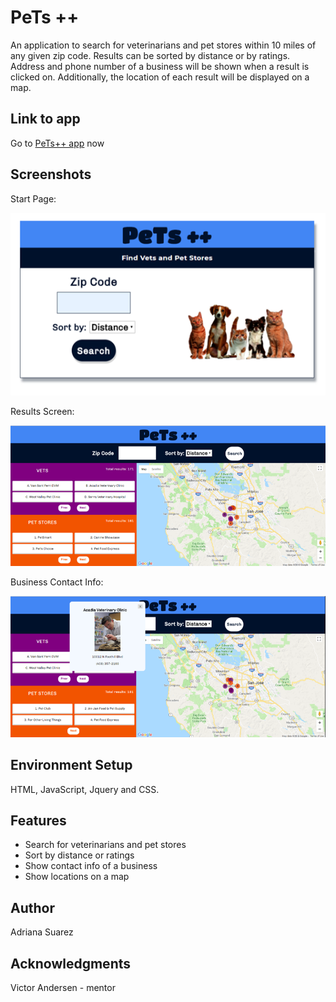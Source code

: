 # PeTs ++
An application to search for veterinarians and pet stores within 10 miles of any given zip code. 
Results can be sorted by distance or by ratings. Address and phone number of a business will be 
shown when a result is clicked on. Additionally, the location of each result will be displayed on a map.

## Link to app
Go to  [PeTs++ app](https://vetsandpetstoresapiapp--agsmq.repl.co/) now

## Screenshots
Start Page:

![start](screenshots/start_page.png)

Results Screen:

![results](screenshots/display_results.png)

Business Contact Info:

![contactInfo](screenshots/contact_info.png)

## Environment Setup
HTML, JavaScript, Jquery and CSS.

## Features
* Search for veterinarians and pet stores 
* Sort by distance or ratings
* Show contact info of a business
* Show locations on a map

## Author
Adriana Suarez 

## Acknowledgments
Victor Andersen - mentor



